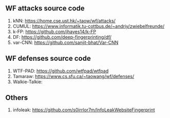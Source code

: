 ## WF attacks source code 
1. kNN: https://home.cse.ust.hk/~taow/wf/attacks/
2. CUMUL: https://www.informatik.tu-cottbus.de/~andriy/zwiebelfreunde/
3. k-FP: https://github.com/jhayes14/k-FP
4. DF: https://github.com/deep-fingerprinting/df/
5. var-CNN: https://github.com/sanjit-bhat/Var-CNN
	


## WF defenses source code
1. WTF-PAD: https://github.com/wtfpad/wtfpad
2. Tamaraw: https://www.cs.sfu.ca/~taowang/wf/defenses/
3. Walkie-Talkie: 


## Others
1. infoleak: https://github.com/s0irrlor7m/InfoLeakWebsiteFingerprint